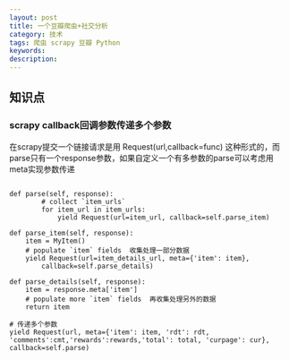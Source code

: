 ```yaml
---
layout: post
title: 一个豆瓣爬虫+社交分析
category: 技术
tags: 爬虫 scrapy 豆瓣 Python
keywords: 
description: 
---
```


## 知识点

### scrapy callback回调参数传递多个参数

在scrapy提交一个链接请求是用 Request(url,callback=func) 这种形式的，而parse只有一个response参数，如果自定义一个有多参数的parse可以考虑用meta实现参数传递

```code

def parse(self, response):
        # collect `item_urls`
        for item_url in item_urls:
            yield Request(url=item_url, callback=self.parse_item)

def parse_item(self, response):
    item = MyItem()
    # populate `item` fields  收集处理一部分数据
    yield Request(url=item_details_url, meta={'item': item},
        callback=self.parse_details)

def parse_details(self, response):
    item = response.meta['item']
    # populate more `item` fields  再收集处理另外的数据
    return item

# 传递多个参数
yield Request(url, meta={'item': item, 'rdt': rdt, 'comments':cmt,'rewards':rewards,'total': total, 'curpage': cur}, callback=self.parse)

```